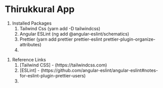 # Thirukkural App

<ol>
  <li>Installed Packages
    <ol>
      <li>Tailwind Css (yarn add -D tailwindcss)</li>
      <li>Angular ESLint (ng add @angular-eslint/schematics)</li>
      <li>Prettier (yarn add prettier prettier-eslint prettier-plugin-organize-attributes)</li>
      <li></li>
    </ol>
  </li>
</ol>

<ol>
  <li>Reference Links
    <ol>
      <li>[Tailwind CSS] - (https://tailwindcss.com)</li>
      <li>[ESLint] - (https://github.com/angular-eslint/angular-eslint#notes-for-eslint-plugin-prettier-users)</li>
      <li></li>
    </ol>
  </li>
</ol>
